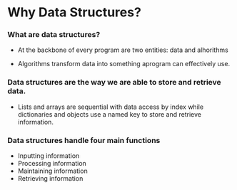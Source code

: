 # Why Data Structures?

### What are data structures?
-  At the backbone of every program are two entities: data and alhorithms

- Algorithms transform data into something aprogram can effectively use.

### Data structures are the way we are able to store and retrieve data.
- Lists and arrays are sequential with data access by index while dictionaries and objects use a named key to store and retrieve information.

### Data structures handle four main functions
- Inputting information
- Processing information
- Maintaining information
- Retrieving information